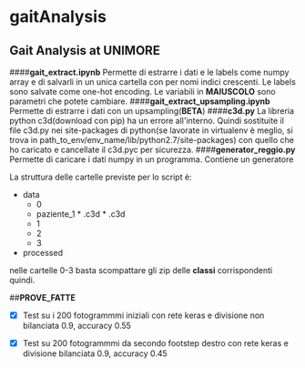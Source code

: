 # gaitAnalysis
## Gait Analysis at UNIMORE

####__gait_extract.ipynb__
Permette di estrarre i dati e le labels come numpy array e di salvarli in un unica cartella con per nomi indici crescenti. Le labels sono salvate come one-hot encoding. Le variabili in __MAIUSCOLO__ sono parametri che potete cambiare.
####__gait_extract_upsampling.ipynb__
Permette di estrarre i dati con un upsampling(__BETA__)
####__c3d.py__
La libreria python c3d(download con pip) ha un errore all'interno. Quindi sostituite il file c3d.py nei site-packages di python(se lavorate in virtualenv è meglio, si trova in path_to_env/env_name/lib/python2.7/site-packages) con quello che ho caricato e cancellate il c3d.pyc per sicurezza.
####__generator_reggio.py__
Permette di caricare i dati numpy in un programma. Contiene un generatore

La struttura delle cartelle previste per lo script è:

* data
  *  0
    *    paziente_1
      *      .c3d
      *      .c3d
  *  1
  *  2
  *  3
* processed

nelle cartelle 0-3 basta scompattare gli zip delle __classi__ corrispondenti quindi.

##__PROVE_FATTE__
- [x] Test su i 200 fotogrammmi iniziali con rete keras e divisione non bilanciata 0.9, accuracy 0.55
- [x] Test su  200 fotogrammmi da secondo footstep destro con rete keras e divisione bilanciata 0.9, accuracy 0.45

